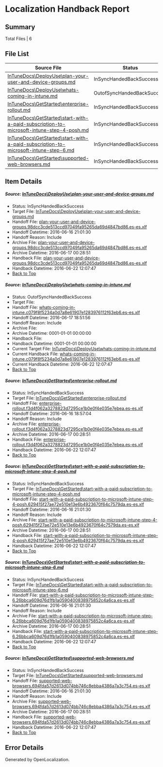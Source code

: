 # <a name='report-top'></a> Localization Handback Report

## Summary
 Total Files | 6

## File List
 Source File | Status | Details 
 ----------- | ------ | ------- 
 [InTuneDocs\DeployUse\plan-your-user-and-device-groups.md](https://github.com/Microsoft/IntuneDocs-pr/blob/82ab2dbfada6c0745195da149d5f0dc1948ceb92/InTuneDocs/DeployUse/plan-your-user-and-device-groups.md) | InSyncHandedBackSuccess | [Details](#e89d8384532b994d810649fc07c698237e2f3cec212)
 [InTuneDocs\DeployUse\whats-coming-in-intune.md](https://github.com/Microsoft/IntuneDocs-pr/blob/b203f51171d38f2b0fc2b46e556679322701d29b/InTuneDocs/DeployUse/whats-coming-in-intune.md) | OutofSyncHandedBackSuccess | [Details](#77d2e74dcb032ff52808998c56de7d6b8847ebbe257)
 [InTuneDocs\GetStarted\enterprise-rollout.md](https://github.com/Microsoft/IntuneDocs-pr/blob/749f44d716491483783dbc1413ba4d439342a76d/InTuneDocs/GetStarted/enterprise-rollout.md) | InSyncHandedBackSuccess | [Details](#baec26939027810af3bd21c6fb49919af229ef40498)
 [InTuneDocs\GetStarted\start-with-a-paid-subscription-to-microsoft-intune-step-4-posh.md](https://github.com/Microsoft/IntuneDocs-pr/blob/2847c9af38ae0ddddc8d76d548ae7abddc63e4c1/InTuneDocs/GetStarted/start-with-a-paid-subscription-to-microsoft-intune-step-4-posh.md) | InSyncHandedBackSuccess | [Details](#e0eca2ecc9948c7caf15d5df5e6e106428b8b964531)
 [InTuneDocs\GetStarted\start-with-a-paid-subscription-to-microsoft-intune-step-6.md](https://github.com/Microsoft/IntuneDocs-pr/blob/2847c9af38ae0ddddc8d76d548ae7abddc63e4c1/InTuneDocs/GetStarted/start-with-a-paid-subscription-to-microsoft-intune-step-6.md) | InSyncHandedBackSuccess | [Details](#b3b65a1fd1e426bf566f39382321a29e913f102c534)
 [InTuneDocs\GetStarted\supported-web-browsers.md](https://github.com/Microsoft/IntuneDocs-pr/blob/2847c9af38ae0ddddc8d76d548ae7abddc63e4c1/InTuneDocs/GetStarted/supported-web-browsers.md) | InSyncHandedBackSuccess | [Details](#2524ff0c6139029b162fd58ed209e2d1c284df76539)

## Item Details
##### <a name='e89d8384532b994d810649fc07c698237e2f3cec212'></a> Source: [InTuneDocs\DeployUse\plan-your-user-and-device-groups.md](https://github.com/Microsoft/IntuneDocs-pr/blob/82ab2dbfada6c0745195da149d5f0dc1948ceb92/InTuneDocs/DeployUse/plan-your-user-and-device-groups.md)
* Status: InSyncHandedBackSuccess
* Target File: [InTuneDocs\DeployUse\plan-your-user-and-device-groups.md](https://github.com/Microsoft/IntuneDocs-pr.es-es/blob/e7b45d30ba95254e7b05603f7a71f8d11d4a74f4/InTuneDocs/DeployUse/plan-your-user-and-device-groups.md)
* Handoff File: [plan-your-user-and-device-groups.98dcc3cde513ccd97049fa95265da69d4847bd86.es-es.xlf](https://github.com/Microsoft/EM.handoff/blob/9446d726d18dff98f5d75a2a17120cfa65848f16/ol-handoff/Microsoft/IntuneDocs-pr.es-es/master/plan-your-user-and-device-groups.98dcc3cde513ccd97049fa95265da69d4847bd86.es-es.xlf)
* Handoff Datetime: 2016-06-16 21:01:30
* Handoff Reason: Include
* Archive File: [plan-your-user-and-device-groups.98dcc3cde513ccd97049fa95265da69d4847bd86.es-es.xlf](https://github.com/Microsoft/EM.handoff/blob/bd76e365c43d4c7c42aef7cd3c3c170da58b0571/ol-handoff/Microsoft/IntuneDocs-pr.es-es/master/archive/plan-your-user-and-device-groups.98dcc3cde513ccd97049fa95265da69d4847bd86.es-es.xlf)
* Archive Datetime: 2016-06-17 00:28:51
* Handback File: [plan-your-user-and-device-groups.98dcc3cde513ccd97049fa95265da69d4847bd86.es-es.xlf](https://github.com/Microsoft/EM.handback/blob/761c1fe792682cd8544e319867b4a3e4c3c236eb/ol-handback/Microsoft/IntuneDocs-pr.es-es/master/plan-your-user-and-device-groups.98dcc3cde513ccd97049fa95265da69d4847bd86.es-es.xlf)
* Handback Datetime: 2016-06-22 12:07:47
* [Back to Top](#report-top)

##### <a name='77d2e74dcb032ff52808998c56de7d6b8847ebbe257'></a> Source: [InTuneDocs\DeployUse\whats-coming-in-intune.md](https://github.com/Microsoft/IntuneDocs-pr/blob/b203f51171d38f2b0fc2b46e556679322701d29b/InTuneDocs/DeployUse/whats-coming-in-intune.md)
* Status: OutofSyncHandedBackSuccess
* Target File: 
* Handoff File: [whats-coming-in-intune.c079f8f5234a0d7a8e61907e1283976112f63eb6.es-es.xlf](https://github.com/Microsoft/EM.handoff/blob/87cfab8885de17272948fc4758a889254c5d94c8/ol-handoff/Microsoft/IntuneDocs-pr.es-es/master/whats-coming-in-intune.c079f8f5234a0d7a8e61907e1283976112f63eb6.es-es.xlf)
* Handoff Datetime: 2016-06-17 18:51:56
* Handoff Reason: Include
* Archive File: 
* Archive Datetime: 0001-01-01 00:00:00
* Handback File: 
* Handback Datetime: 0001-01-01 00:00:00
* Current Target File: [InTuneDocs\DeployUse\whats-coming-in-intune.md](https://github.com/Microsoft/IntuneDocs-pr.es-es/blob/e7b45d30ba95254e7b05603f7a71f8d11d4a74f4/InTuneDocs/DeployUse/whats-coming-in-intune.md)
* Current Handback File: [whats-coming-in-intune.c079f8f5234a0d7a8e61907e1283976112f63eb6.es-es.xlf](https://github.com/Microsoft/EM.handback/blob/761c1fe792682cd8544e319867b4a3e4c3c236eb/ol-handback/Microsoft/IntuneDocs-pr.es-es/master/whats-coming-in-intune.c079f8f5234a0d7a8e61907e1283976112f63eb6.es-es.xlf)
* Current Handback Datetime: 2016-06-22 12:07:47
* [Back to Top](#report-top)

##### <a name='baec26939027810af3bd21c6fb49919af229ef40498'></a> Source: [InTuneDocs\GetStarted\enterprise-rollout.md](https://github.com/Microsoft/IntuneDocs-pr/blob/749f44d716491483783dbc1413ba4d439342a76d/InTuneDocs/GetStarted/enterprise-rollout.md)
* Status: InSyncHandedBackSuccess
* Target File: [InTuneDocs\GetStarted\enterprise-rollout.md](https://github.com/Microsoft/IntuneDocs-pr.es-es/blob/e7b45d30ba95254e7b05603f7a71f8d11d4a74f4/InTuneDocs/GetStarted/enterprise-rollout.md)
* Handoff File: [enterprise-rollout.f3d4f062a3278823d7295ce1b0e0f4e035e7ebea.es-es.xlf](https://github.com/Microsoft/EM.handoff/blob/2eef95e1f9e6857b50fc9f1bf4b615866415b9b5/ol-handoff/Microsoft/IntuneDocs-pr.es-es/master/enterprise-rollout.f3d4f062a3278823d7295ce1b0e0f4e035e7ebea.es-es.xlf)
* Handoff Datetime: 2016-06-16 18:57:04
* Handoff Reason: Include
* Archive File: [enterprise-rollout.f3d4f062a3278823d7295ce1b0e0f4e035e7ebea.es-es.xlf](https://github.com/Microsoft/EM.handoff/blob/bd76e365c43d4c7c42aef7cd3c3c170da58b0571/ol-handoff/Microsoft/IntuneDocs-pr.es-es/master/archive/enterprise-rollout.f3d4f062a3278823d7295ce1b0e0f4e035e7ebea.es-es.xlf)
* Archive Datetime: 2016-06-17 00:28:51
* Handback File: [enterprise-rollout.f3d4f062a3278823d7295ce1b0e0f4e035e7ebea.es-es.xlf](https://github.com/Microsoft/EM.handback/blob/761c1fe792682cd8544e319867b4a3e4c3c236eb/ol-handback/Microsoft/IntuneDocs-pr.es-es/master/enterprise-rollout.f3d4f062a3278823d7295ce1b0e0f4e035e7ebea.es-es.xlf)
* Handback Datetime: 2016-06-22 12:07:47
* [Back to Top](#report-top)

##### <a name='e0eca2ecc9948c7caf15d5df5e6e106428b8b964531'></a> Source: [InTuneDocs\GetStarted\start-with-a-paid-subscription-to-microsoft-intune-step-4-posh.md](https://github.com/Microsoft/IntuneDocs-pr/blob/2847c9af38ae0ddddc8d76d548ae7abddc63e4c1/InTuneDocs/GetStarted/start-with-a-paid-subscription-to-microsoft-intune-step-4-posh.md)
* Status: InSyncHandedBackSuccess
* Target File: [InTuneDocs\GetStarted\start-with-a-paid-subscription-to-microsoft-intune-step-4-posh.md](https://github.com/Microsoft/IntuneDocs-pr.es-es/blob/e7b45d30ba95254e7b05603f7a71f8d11d4a74f4/InTuneDocs/GetStarted/start-with-a-paid-subscription-to-microsoft-intune-step-4-posh.md)
* Handoff File: [start-with-a-paid-subscription-to-microsoft-intune-step-4-posh.629415f27ae72e510e13e6b4923670f64c7579da.es-es.xlf](https://github.com/Microsoft/EM.handoff/blob/9446d726d18dff98f5d75a2a17120cfa65848f16/ol-handoff/Microsoft/IntuneDocs-pr.es-es/master/start-with-a-paid-subscription-to-microsoft-intune-step-4-posh.629415f27ae72e510e13e6b4923670f64c7579da.es-es.xlf)
* Handoff Datetime: 2016-06-16 21:01:30
* Handoff Reason: Include
* Archive File: [start-with-a-paid-subscription-to-microsoft-intune-step-4-posh.629415f27ae72e510e13e6b4923670f64c7579da.es-es.xlf](https://github.com/Microsoft/EM.handoff/blob/bd76e365c43d4c7c42aef7cd3c3c170da58b0571/ol-handoff/Microsoft/IntuneDocs-pr.es-es/master/archive/start-with-a-paid-subscription-to-microsoft-intune-step-4-posh.629415f27ae72e510e13e6b4923670f64c7579da.es-es.xlf)
* Archive Datetime: 2016-06-17 00:28:51
* Handback File: [start-with-a-paid-subscription-to-microsoft-intune-step-4-posh.629415f27ae72e510e13e6b4923670f64c7579da.es-es.xlf](https://github.com/Microsoft/EM.handback/blob/761c1fe792682cd8544e319867b4a3e4c3c236eb/ol-handback/Microsoft/IntuneDocs-pr.es-es/master/start-with-a-paid-subscription-to-microsoft-intune-step-4-posh.629415f27ae72e510e13e6b4923670f64c7579da.es-es.xlf)
* Handback Datetime: 2016-06-22 12:07:47
* [Back to Top](#report-top)

##### <a name='b3b65a1fd1e426bf566f39382321a29e913f102c534'></a> Source: [InTuneDocs\GetStarted\start-with-a-paid-subscription-to-microsoft-intune-step-6.md](https://github.com/Microsoft/IntuneDocs-pr/blob/2847c9af38ae0ddddc8d76d548ae7abddc63e4c1/InTuneDocs/GetStarted/start-with-a-paid-subscription-to-microsoft-intune-step-6.md)
* Status: InSyncHandedBackSuccess
* Target File: [InTuneDocs\GetStarted\start-with-a-paid-subscription-to-microsoft-intune-step-6.md](https://github.com/Microsoft/IntuneDocs-pr.es-es/blob/e7b45d30ba95254e7b05603f7a71f8d11d4a74f4/InTuneDocs/GetStarted/start-with-a-paid-subscription-to-microsoft-intune-step-6.md)
* Handoff File: [start-with-a-paid-subscription-to-microsoft-intune-step-6.26bbca609d76d1fb1a0590400838975852c4a6ca.es-es.xlf](https://github.com/Microsoft/EM.handoff/blob/9446d726d18dff98f5d75a2a17120cfa65848f16/ol-handoff/Microsoft/IntuneDocs-pr.es-es/master/start-with-a-paid-subscription-to-microsoft-intune-step-6.26bbca609d76d1fb1a0590400838975852c4a6ca.es-es.xlf)
* Handoff Datetime: 2016-06-16 21:01:30
* Handoff Reason: Include
* Archive File: [start-with-a-paid-subscription-to-microsoft-intune-step-6.26bbca609d76d1fb1a0590400838975852c4a6ca.es-es.xlf](https://github.com/Microsoft/EM.handoff/blob/bd76e365c43d4c7c42aef7cd3c3c170da58b0571/ol-handoff/Microsoft/IntuneDocs-pr.es-es/master/archive/start-with-a-paid-subscription-to-microsoft-intune-step-6.26bbca609d76d1fb1a0590400838975852c4a6ca.es-es.xlf)
* Archive Datetime: 2016-06-17 00:28:51
* Handback File: [start-with-a-paid-subscription-to-microsoft-intune-step-6.26bbca609d76d1fb1a0590400838975852c4a6ca.es-es.xlf](https://github.com/Microsoft/EM.handback/blob/761c1fe792682cd8544e319867b4a3e4c3c236eb/ol-handback/Microsoft/IntuneDocs-pr.es-es/master/start-with-a-paid-subscription-to-microsoft-intune-step-6.26bbca609d76d1fb1a0590400838975852c4a6ca.es-es.xlf)
* Handback Datetime: 2016-06-22 12:07:47
* [Back to Top](#report-top)

##### <a name='2524ff0c6139029b162fd58ed209e2d1c284df76539'></a> Source: [InTuneDocs\GetStarted\supported-web-browsers.md](https://github.com/Microsoft/IntuneDocs-pr/blob/2847c9af38ae0ddddc8d76d548ae7abddc63e4c1/InTuneDocs/GetStarted/supported-web-browsers.md)
* Status: InSyncHandedBackSuccess
* Target File: [InTuneDocs\GetStarted\supported-web-browsers.md](https://github.com/Microsoft/IntuneDocs-pr.es-es/blob/e7b45d30ba95254e7b05603f7a71f8d11d4a74f4/InTuneDocs/GetStarted/supported-web-browsers.md)
* Handoff File: [supported-web-browsers.694fda57d2613d074bb746c8ebba4386a7a3c754.es-es.xlf](https://github.com/Microsoft/EM.handoff/blob/9446d726d18dff98f5d75a2a17120cfa65848f16/ol-handoff/Microsoft/IntuneDocs-pr.es-es/master/supported-web-browsers.694fda57d2613d074bb746c8ebba4386a7a3c754.es-es.xlf)
* Handoff Datetime: 2016-06-16 21:01:30
* Handoff Reason: Include
* Archive File: [supported-web-browsers.694fda57d2613d074bb746c8ebba4386a7a3c754.es-es.xlf](https://github.com/Microsoft/EM.handoff/blob/bd76e365c43d4c7c42aef7cd3c3c170da58b0571/ol-handoff/Microsoft/IntuneDocs-pr.es-es/master/archive/supported-web-browsers.694fda57d2613d074bb746c8ebba4386a7a3c754.es-es.xlf)
* Archive Datetime: 2016-06-17 00:28:51
* Handback File: [supported-web-browsers.694fda57d2613d074bb746c8ebba4386a7a3c754.es-es.xlf](https://github.com/Microsoft/EM.handback/blob/761c1fe792682cd8544e319867b4a3e4c3c236eb/ol-handback/Microsoft/IntuneDocs-pr.es-es/master/supported-web-browsers.694fda57d2613d074bb746c8ebba4386a7a3c754.es-es.xlf)
* Handback Datetime: 2016-06-22 12:07:47
* [Back to Top](#report-top)


## Error Details

Generated by OpenLocalization.
